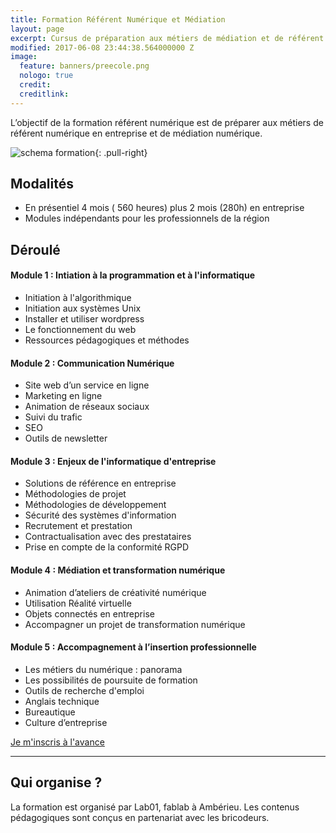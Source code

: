 ```yaml
---
title: Formation Référent Numérique et Médiation
layout: page
excerpt: Cursus de préparation aux métiers de médiation et de référent numérique
modified: 2017-06-08 23:44:38.564000000 Z
image:
  feature: banners/preecole.png
  nologo: true
  credit: 
  creditlink: 
---
```


L’objectif de la formation référent numérique est de préparer aux métiers de référent numérique en entreprise et de médiation numérique.


![schema formation ]({{site.url}}/images/schema-formation.png){: .pull-right}

## Modalités

* En présentiel 4 mois ( 560 heures) plus 2 mois (280h) en entreprise
* Modules indépendants pour les professionnels de la région

## Déroulé

#### Module 1 : Intiation à la programmation et à l'informatique

* Initiation à l'algorithmique      
* Initiation aux systèmes Unix      
* Installer et utiliser wordpress      
* Le fonctionnement du web      
* Ressources pédagogiques et méthodes 

#### Module 2 : Communication Numérique

* Site web d’un service en ligne
* Marketing en ligne 
* Animation de réseaux sociaux
* Suivi du trafic 
* SEO
* Outils de newsletter



#### Module 3 : Enjeux de l'informatique d'entreprise 

* Solutions de référence en entreprise 
* Méthodologies de projet 
* Méthodologies de développement
* Sécurité des systèmes d'information
* Recrutement et prestation 
* Contractualisation avec des prestataires
* Prise en compte de la conformité RGPD


#### Module 4 : Médiation et transformation numérique

* Animation d’ateliers de créativité numérique
* Utilisation Réalité virtuelle
* Objets connectés en entreprise
* Accompagner un projet de transformation numérique


#### Module 5 :  Accompagnement à l’insertion professionnelle

* Les métiers du numérique : panorama  
* Les possibilités de poursuite de formation
* Outils de recherche d'emploi
* Anglais technique
* Bureautique       
* Culture d’entreprise  



<div class="center">
  <a href="https://goo.gl/forms/nB8A9Lrn5Bi9msFr2" class="btn-link">
      Je m'inscris à l'avance
  </a>
</div>

<hr style="width: 100%; overflow: auto;">



## Qui organise ?

La formation est organisé par Lab01, fablab à Ambérieu. Les contenus pédagogiques sont conçus en partenariat avec les bricodeurs.

